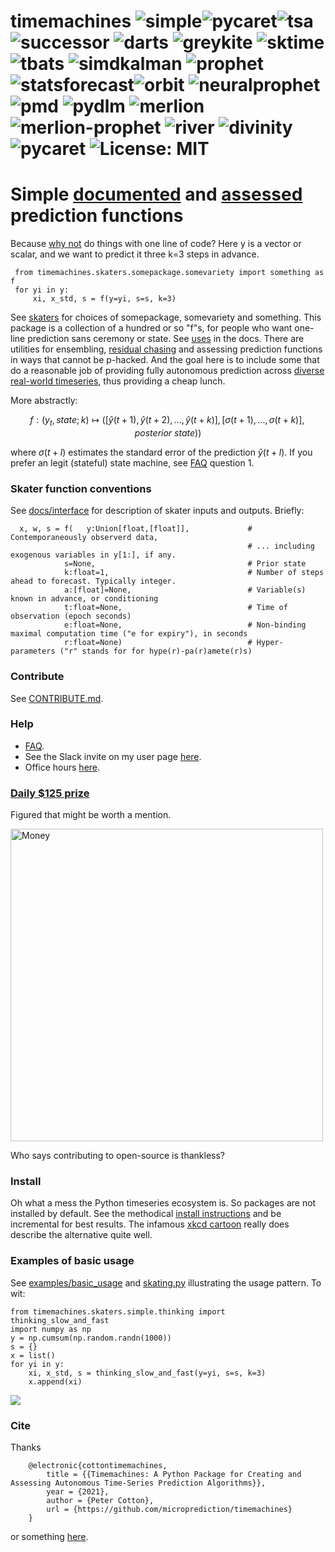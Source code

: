 # timemachines ![simple](https://github.com/microprediction/timemachines/workflows/tests/badge.svg)![pycaret](https://github.com/microprediction/timemachines/workflows/test-pycaret/badge.svg)![tsa](https://github.com/microprediction/timemachines/workflows/test-tsa/badge.svg) ![successor](https://github.com/microprediction/timemachines/workflows/test-successor/badge.svg) ![darts](https://github.com/microprediction/timemachines/workflows/test-darts/badge.svg) ![greykite](https://github.com/microprediction/timemachines/workflows/test-greykite/badge.svg)  ![sktime](https://github.com/microprediction/timemachines/workflows/test-sktime/badge.svg) ![tbats](https://github.com/microprediction/timemachines/workflows/test-tbats/badge.svg) ![simdkalman](https://github.com/microprediction/timemachines/workflows/test-simdkalman/badge.svg) ![prophet](https://github.com/microprediction/timemachines/workflows/test-prophet/badge.svg) ![statsforecast](https://github.com/microprediction/timemachines/workflows/test-statsforecast/badge.svg)![orbit](https://github.com/microprediction/timemachines/workflows/test-orbit/badge.svg)  ![neuralprophet](https://github.com/microprediction/timemachines/workflows/test-neuralprophet/badge.svg) ![pmd](https://github.com/microprediction/timemachines/workflows/test-pmd/badge.svg) ![pydlm](https://github.com/microprediction/timemachines/workflows/test-pydlm/badge.svg) ![merlion](https://github.com/microprediction/timemachines/workflows/test-merlion/badge.svg) ![merlion-prophet](https://github.com/microprediction/timemachines/workflows/test-merlion-prophet/badge.svg) ![river](https://github.com/microprediction/timemachines/workflows/test-river/badge.svg) ![divinity](https://github.com/microprediction/timemachines/workflows/test-divinity/badge.svg)![pycaret](https://github.com/microprediction/timemachines/workflows/test-pycaret-time_series/badge.svg) ![License: MIT](https://img.shields.io/badge/License-MIT-yellow.svg)

# Simple [documented](https://microprediction.github.io/timemachines/) and [assessed](https://microprediction.github.io/timeseries-elo-ratings/html_leaderboards/overall.html)  prediction functions
Because [why not](https://microprediction.github.io/timemachines/why) do things with one line of code? Here y is a vector or scalar, and we want to predict it three k=3 steps in advance.

     from timemachines.skaters.somepackage.somevariety import something as f
     for yi in y:
         xi, x_std, s = f(y=yi, s=s, k=3)

See [skaters](https://microprediction.github.io/timemachines/skaters) for choices of somepackage, somevariety and something. 
This package is a collection of a hundred or so "f"s, for people who want one-line prediction sans ceremony or state. See [uses](https://microprediction.github.io/timemachines/uses) in the docs. There are utilities for ensembling, [residual chasing](https://microprediction.github.io/timemachines/composition) and assessing prediction functions in ways that cannot be p-hacked. And the goal here is to include some that do a reasonable job of providing fully autonomous prediction across [diverse real-world timeseries](https://www.microprediction.org/browse_streams.html), thus providing a cheap lunch.   

More abstractly:

$$
    f : (y_t, state; k) \mapsto ( [\hat{y}(t+1),\hat{y}(t+2),\dots,\hat{y}(t+k) ], [\sigma(t+1),\dots,\sigma(t+k)], posterior\ state))
$$

where $\sigma(t+l)$ estimates the standard error of the prediction $\hat{y}(t+l)$. If you prefer an legit (stateful) state machine, see [FAQ](https://github.com/microprediction/timemachines/blob/main/FAQ.md) question 1. 


### Skater function conventions

See [docs/interface](https://microprediction.github.io/timemachines/interface) for description of skater inputs and outputs. Briefly:

      x, w, s = f(   y:Union[float,[float]],             # Contemporaneously observerd data, 
                                                         # ... including exogenous variables in y[1:], if any. 
                s=None,                                  # Prior state
                k:float=1,                               # Number of steps ahead to forecast. Typically integer. 
                a:[float]=None,                          # Variable(s) known in advance, or conditioning
                t:float=None,                            # Time of observation (epoch seconds)
                e:float=None,                            # Non-binding maximal computation time ("e for expiry"), in seconds
                r:float=None)                            # Hyper-parameters ("r" stands for for hype(r)-pa(r)amete(r)s) 


### Contribute
    
See [CONTRIBUTE.md](https://github.com/microprediction/timemachines/blob/main/CONTRIBUTE.md).  

### Help

- [FAQ](https://github.com/microprediction/timemachines/blob/main/FAQ.md). 
- See the Slack invite on my user page [here](https://github.com/microprediction/slack). 
- Office hours [here](https://github.com/microprediction/meet). 

### [Daily $125 prize](https://www.microprediction.com/competitions/daily)
Figured that might be worth a mention.  

<img src="https://github.com/microprediction/timemachines/blob/main/images/money.png" alt="Money" style="width:500px">

Who says contributing to open-source is thankless? 

### Install

Oh what a mess the Python timeseries ecosystem is. So packages are not installed by default. See the methodical [install instructions](https://github.com/microprediction/timemachines/blob/main/INSTALL.md) and be incremental for best results. The infamous [xkcd cartoon](https://xkcd.com/1987/) really does describe the alternative quite well. 

### Examples of basic usage
See [examples/basic_usage](https://github.com/microprediction/timemachines/tree/main/examples/basic_usage) and [skating.py](https://github.com/microprediction/timemachines/blob/main/timemachines/skating.py) illustrating the usage pattern. To wit:

    from timemachines.skaters.simple.thinking import thinking_slow_and_fast 
    import numpy as np
    y = np.cumsum(np.random.randn(1000))
    s = {}
    x = list()
    for yi in y:
        xi, x_std, s = thinking_slow_and_fast(y=yi, s=s, k=3)
        x.append(xi)
     

![](https://i.imgur.com/elu5muO.png)
  
    
### Cite 

Thanks

        @electronic{cottontimemachines,
            title = {{Timemachines: A Python Package for Creating and Assessing Autonomous Time-Series Prediction Algorithms}},
            year = {2021},
            author = {Peter Cotton},
            url = {https://github.com/microprediction/timemachines}
        }

or something [here](https://github.com/microprediction/microprediction/blob/master/CITE.md). 
